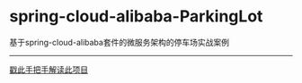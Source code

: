 # spring-cloud-alibaba-ParkingLot
基于spring-cloud-alibaba套件的微服务架构的停车场实战案例

---

[戳此手把手解读此项目](https://xiaozhuanlan.com/msa-practice)